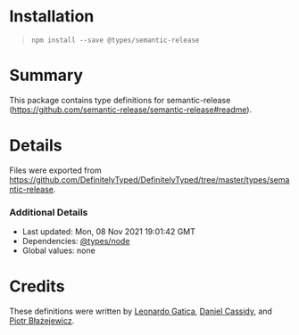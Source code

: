 # Installation
> `npm install --save @types/semantic-release`

# Summary
This package contains type definitions for semantic-release (https://github.com/semantic-release/semantic-release#readme).

# Details
Files were exported from https://github.com/DefinitelyTyped/DefinitelyTyped/tree/master/types/semantic-release.

### Additional Details
 * Last updated: Mon, 08 Nov 2021 19:01:42 GMT
 * Dependencies: [@types/node](https://npmjs.com/package/@types/node)
 * Global values: none

# Credits
These definitions were written by [Leonardo Gatica](https://github.com/lgaticaq), [Daniel Cassidy](https://github.com/djcsdy), and [Piotr Błażejewicz](https://github.com/peterblazejewicz).
